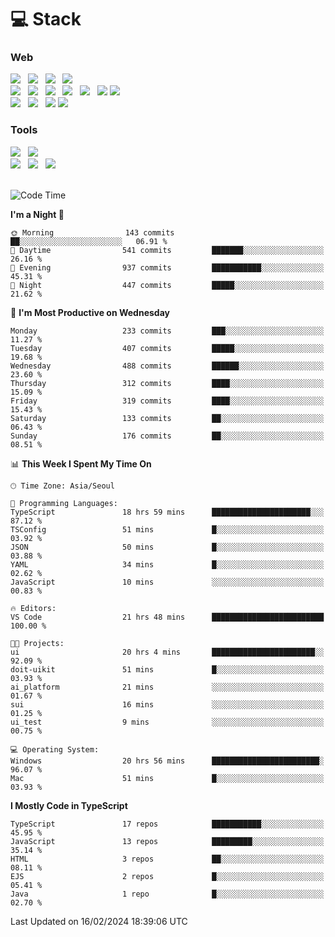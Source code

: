 <h1>💻 Stack</h1>
<div>
 <h3>Web</h3>
 <!-- badge : https://shields.io/ -->
 <!-- icon : https://simpleicons.org/?q=Get -->
 <img src="https://img.shields.io/badge/HTML5-e74c3c?style=flat-square&logo=HTML5&logoColor=white"/> &nbsp 
 <img src="https://img.shields.io/badge/CSS3-0A84FF?style=flat-square&logo=CSS3&logoColor=white"/> &nbsp 
 <img src="https://img.shields.io/badge/JavaScript-FFCD11?style=flat-square&logo=JavaScript&logoColor=white"/> &nbsp 
 <img src="https://img.shields.io/badge/TypeScript-3075C0?style=flat-square&logo=TypeScript&logoColor=white"/>
 <br/>
 <img src="https://img.shields.io/badge/Next-000000?style=flat-square&logo=nextdotjs&logoColor=white"/> &nbsp 
 <img src="https://img.shields.io/badge/React-00BCF6?style=flat-square&logo=React&logoColor=white"/> &nbsp 
 <img src="https://img.shields.io/badge/Redux-764ABC?style=flat-square&logo=Redux&logoColor=white"/> &nbsp
 <img src="https://img.shields.io/badge/Recoil-3578E5?style=flat-square&logo=recoil&logoColor=white"/> &nbsp
 <img src="https://img.shields.io/badge/React-Query-FF4154?style=flat-square&logo=reactquery&logoColor=white"/> &nbsp 
 <img src="https://img.shields.io/badge/styled%2Dcomponents-DB7093?style=flat-square&logo=styled%2Dcomponents&logoColor=white"/>
 <img src="https://img.shields.io/badge/CSS Modules-000000?style=flat-square&logo=CSS Modules&logoColor=white"/> &nbsp 
 <br/>
 <img src="https://img.shields.io/badge/Node-339933?style=flat-square&logo=Node.js&logoColor=white"/> &nbsp 
 <img src="https://img.shields.io/badge/Express-000000?style=flat-square&logo=Express&logoColor=white"/> &nbsp 
 <img src="https://img.shields.io/badge/MongoDB-47A248?style=flat-square&logo=MongoDB&logoColor=white"/>
 <img src="https://img.shields.io/badge/MariaDB-003545?style=flat-square&logo=mariadb&logoColor=white"/>
 
 <h3>Tools</h3>
 <img src="https://img.shields.io/badge/Visual Studio Code-007ACC?style=flat-square&logo=Visual Studio Code&logoColor=white"/> &nbsp 
 <img src="https://img.shields.io/badge/Postman-FF6C37?style=flat-square&logo=Postman&logoColor=white"/> &nbsp
 <br>
 <img src="https://img.shields.io/badge/Adobe Photoshop-31A8FF?style=flat-square&logo=Adobe Photoshop&logoColor=white"/> &nbsp 
 <img src="https://img.shields.io/badge/Adobe Illustrator-FF9A00?style=flat-square&logo=Adobe Illustrator&logoColor=white"/> &nbsp 
 <img src="https://img.shields.io/badge/Figma-F24E1E?style=flat-square&logo=Figma&logoColor=white"/> &nbsp
</div>

<br>

<!--START_SECTION:waka-->
![Code Time](http://img.shields.io/badge/Code%20Time-887%20hrs%2029%20mins-blue)

**I'm a Night 🦉** 

```text
🌞 Morning                143 commits         ██░░░░░░░░░░░░░░░░░░░░░░░   06.91 % 
🌆 Daytime                541 commits         ███████░░░░░░░░░░░░░░░░░░   26.16 % 
🌃 Evening                937 commits         ███████████░░░░░░░░░░░░░░   45.31 % 
🌙 Night                  447 commits         █████░░░░░░░░░░░░░░░░░░░░   21.62 % 
```
📅 **I'm Most Productive on Wednesday** 

```text
Monday                   233 commits         ███░░░░░░░░░░░░░░░░░░░░░░   11.27 % 
Tuesday                  407 commits         █████░░░░░░░░░░░░░░░░░░░░   19.68 % 
Wednesday                488 commits         ██████░░░░░░░░░░░░░░░░░░░   23.60 % 
Thursday                 312 commits         ████░░░░░░░░░░░░░░░░░░░░░   15.09 % 
Friday                   319 commits         ████░░░░░░░░░░░░░░░░░░░░░   15.43 % 
Saturday                 133 commits         ██░░░░░░░░░░░░░░░░░░░░░░░   06.43 % 
Sunday                   176 commits         ██░░░░░░░░░░░░░░░░░░░░░░░   08.51 % 
```


📊 **This Week I Spent My Time On** 

```text
🕑︎ Time Zone: Asia/Seoul

💬 Programming Languages: 
TypeScript               18 hrs 59 mins      ██████████████████████░░░   87.12 % 
TSConfig                 51 mins             █░░░░░░░░░░░░░░░░░░░░░░░░   03.92 % 
JSON                     50 mins             █░░░░░░░░░░░░░░░░░░░░░░░░   03.88 % 
YAML                     34 mins             █░░░░░░░░░░░░░░░░░░░░░░░░   02.62 % 
JavaScript               10 mins             ░░░░░░░░░░░░░░░░░░░░░░░░░   00.83 % 

🔥 Editors: 
VS Code                  21 hrs 48 mins      █████████████████████████   100.00 % 

🐱‍💻 Projects: 
ui                       20 hrs 4 mins       ███████████████████████░░   92.09 % 
doit-uikit               51 mins             █░░░░░░░░░░░░░░░░░░░░░░░░   03.93 % 
ai_platform              21 mins             ░░░░░░░░░░░░░░░░░░░░░░░░░   01.67 % 
sui                      16 mins             ░░░░░░░░░░░░░░░░░░░░░░░░░   01.25 % 
ui_test                  9 mins              ░░░░░░░░░░░░░░░░░░░░░░░░░   00.75 % 

💻 Operating System: 
Windows                  20 hrs 56 mins      ████████████████████████░   96.07 % 
Mac                      51 mins             █░░░░░░░░░░░░░░░░░░░░░░░░   03.93 % 
```

**I Mostly Code in TypeScript** 

```text
TypeScript               17 repos            ███████████░░░░░░░░░░░░░░   45.95 % 
JavaScript               13 repos            █████████░░░░░░░░░░░░░░░░   35.14 % 
HTML                     3 repos             ██░░░░░░░░░░░░░░░░░░░░░░░   08.11 % 
EJS                      2 repos             █░░░░░░░░░░░░░░░░░░░░░░░░   05.41 % 
Java                     1 repo              █░░░░░░░░░░░░░░░░░░░░░░░░   02.70 % 
```




 Last Updated on 16/02/2024 18:39:06 UTC
<!--END_SECTION:waka-->
